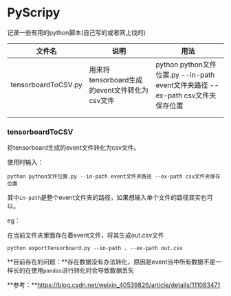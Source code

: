 # PyScripy
记录一些有用的python脚本(自己写的或者网上找的)



| 文件名              | 说明                                          | 用法                                                         |
| ------------------- | --------------------------------------------- | ------------------------------------------------------------ |
| tensorboardToCSV.py | 用来将tensorboard生成的event文件转化为csv文件 | python python文件位置.py --in-path event文件夹路径 --ex-path csv文件夹保存位置 |
|                     |                                               |                                                              |
|                     |                                               |                                                              |

### tensorboardToCSV

将tensorboard生成的event文件转化为csv文件。

使用时输入：

```
python python文件位置.py --in-path event文件夹路径 --ex-path csv文件夹保存位置
```

其中`in-path`是整个event文件夹的路径，如果想输入单个文件的路径其实也可以。

eg：

在当前文件夹里面存在着event文件，将其生成out.csv文件

```
python exportTensorboard.py --in-path . --ex-path out.csv
```

**目前存在的问题：**存在数据没有办法转化，原因是event当中所有数据不是一样长的在使用`pandas`进行转化时会导致数据丢失

**参考：**https://blog.csdn.net/weixin_40539826/article/details/111083471